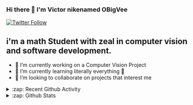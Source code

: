 ### Hi there 👋 I'm Victor nikenamed OBigVee
[![Twitter Follow](https://img.shields.io/badge/Twitter-follow%20me-blue)]( https://twitter.com/OBigVee)

## i'm a math Student with zeal in computer vision and software development.  

<!--
**OBigVee/OBigVee** is a ✨ _special_ ✨ repository because its `README.md` (this file) appears on your GitHub profile.-->

- 🔭 I’m currently working on a Computer Vision Project
- 🌱 I’m currently learning literally everything 🤣
- 👯 I’m looking to collaborate on projects that interest me

<details>
  <summary>:zap: Recent Github Activity</summary>
</details>

<details>
  <summary>:zap: Github Stats</summary>


</details>
